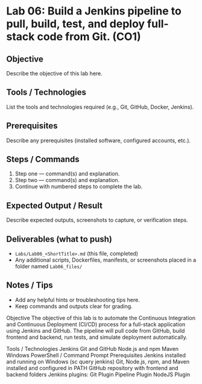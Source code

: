 # Lab 06: Build a Jenkins pipeline to pull, build, test, and deploy full-stack code from Git. (CO1)

## Objective
Describe the objective of this lab here.

## Tools / Technologies
List the tools and technologies required (e.g., Git, GitHub, Docker, Jenkins).

## Prerequisites
Describe any prerequisites (installed software, configured accounts, etc.).

## Steps / Commands
1. Step one — command(s) and explanation.
2. Step two — command(s) and explanation.
3. Continue with numbered steps to complete the lab.

## Expected Output / Result
Describe expected outputs, screenshots to capture, or verification steps.

## Deliverables (what to push)
- `Labs/Lab06_<ShortTitle>.md` (this file, completed)
- Any additional scripts, Dockerfiles, manifests, or screenshots placed in a folder named `Lab06_files/`

## Notes / Tips
- Add any helpful hints or troubleshooting tips here.
- Keep commands and outputs clear for grading.

Objective
The objective of this lab is to automate the Continuous Integration and Continuous Deployment (CI/CD) process for a full-stack application using Jenkins and GitHub.
The pipeline will pull code from GitHub, build frontend and backend, run tests, and simulate deployment automatically.

Tools / Technologies
Jenkins
Git and GitHub
Node.js and npm
Maven
Windows PowerShell / Command Prompt
Prerequisites
Jenkins installed and running on Windows (sc query jenkins)
Git, Node.js, npm, and Maven installed and configured in PATH
GitHub repository with frontend and backend folders
Jenkins plugins:
Git Plugin
Pipeline Plugin
NodeJS Plugin
